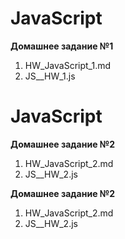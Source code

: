 # **JavaScript**

**Домашнее задание №1**  
1. HW_JavaScript_1.md 
2. JS__HW_1.js  

# **JavaScript**

**Домашнее задание №2**  
1. HW_JavaScript_2.md 
2. JS__HW_2.js  

**Домашнее задание №2**  
1. HW_JavaScript_2.md 
2. JS__HW_2.js
